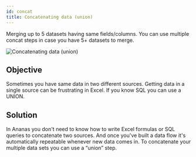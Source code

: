 ```yaml
---
id: concat
title: Concatenating data (union)
---
```


Merging up to 5 datasets having same fields/columns. You can use multiple concat steps in case you have 5+ datasets to merge.

![Concatenating data (union)](assets/concat.png)

## Objective
Sometimes you have same data in two different sources. Getting data in a single source can be frustrating in Excel. If you know SQL you can use a UNION.

## Solution
In Ananas you don't need to know how to write Excel formulas or SQL queries to concatenate two sources. 
And once you've built a data flow it's automatically repeatable whenever new data comes in. 
To concatenate your multiple data sets you can use a “union” step.



